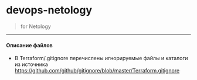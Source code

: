 # devops-netology

> for Netology 

---

#### Описание файлов
- В Terraform/.gitignore перечислены игнорируемые файлы и каталоги из источника https://github.com/github/gitignore/blob/master/Terraform.gitignore
